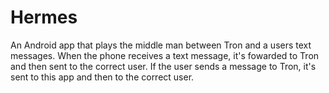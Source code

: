 # Hermes
An Android app that plays the middle man between Tron and a users text messages. When the phone receives a text message, it's fowarded to 
Tron and then sent to the correct user. If the user sends a message to Tron, it's sent to this app and then to the correct user.
